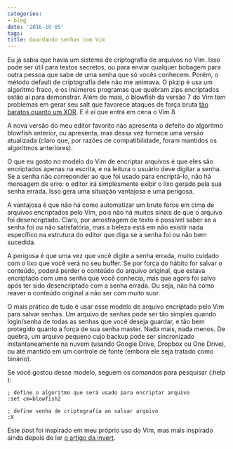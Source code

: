 ```yaml
---
categories:
- blog
date: '2016-10-05'
tags:
title: Guardando senhas com Vim
---
```


Eu já sabia que havia um sistema de criptografia de arquivos no Vim. Isso pode ser útil para textos secretos, ou para enviar qualquer bobagem para outra pessoa que sabe de uma senha que só vocês conhecem. Porém, o método default de criptografia dele não me animava. O pkzip é usa um algoritmo fraco, e os inúmeros programas que quebram zips encriptados estão aí para demonstrar. Além do mais, o blowfish da versão 7 do Vim tem problemas em gerar seu salt que favorece ataques de força bruta [tão baratos quanto um XOR](https://dgl.cx/2014/10/vim-blowfish). E é aí que entra em cena o Vim 8.

A nova versão do meu editor favorito não apresenta o defeito do algoritmo blowfish anterior, ou apresenta, mas dessa vez fornece uma versão atualizada (claro que, por razões de compatibilidade, foram mantidos os algoritmos anteriores).

O que eu gosto no modelo do Vim de encriptar arquivos é que eles são encriptados apenas na escrita, e na leitura o usuário deve digitar a senha. Se a senha não correponder ao que foi usado para encriptá-lo, não há mensagem de erro: o editor irá simplesmente exibir o lixo gerado pela sua senha errada. Isso gera uma situação vantajosa e uma perigosa.

A vantajosa é que não há como automatizar um brute force em cima de arquivos encriptados pelo Vim, pois não há muitos sinais de que o arquivo foi desencriptado. Claro, por amostragem de texto é possível saber se a senha foi ou não satisfatória, mas a beleza está em não existir nada específico na estrutura do editor que diga se a senha foi ou não bem sucedida.

A perigosa é que uma vez que você digite a senha errada, muito cuidado com o lixo que você verá no seu buffer. Se por força do hábito for salvar o conteúdo, poderá perder o conteúdo do arquivo original, que estava encriptado com uma senha que você conhecia, mas que agora foi salvo após ter sido desencriptado com a senha errada. Ou seja, não há como reaver o conteúdo original a não ser com muito suor.

O mais prático de tudo é usar esse modelo de arquivo encriptado pelo Vim para salvar senhas. Um arquivo de senhas pode ser tão simples quando login/senha de todas as senhas que você deseja guardar, e tão bem protegido quanto a força de sua senha master. Nada mais, nada menos. De quebra, um arquivo pequeno cujo backup pode ser sincronizado instantaneamente na nuvem (usando Google Drive, Dropbox ou One Drive), ou até mantido em um controle de fonte (embora ele seja tratado como binário).

Se você gostou desse modelo, seguem os comandos para pesquisar (:help <comando>):

```
; define o algoritmo que será usado para encriptar arquivo
:set cm=blowfish2

; define senha de criptografia ao salvar arquivo
:X
```

Este post foi inspirado em meu próprio uso do Vim, mas mais inspirado ainda depois de ler [o artigo da invert](https://invert.svbtle.com/using-vim-as-a-password-manager).
